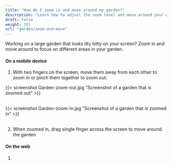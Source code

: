 ```yaml
---
title: "How do I zoom in and move around my garden?"
description: "Learn how to adjust the zoom level and move around your garden"
draft: false
weight: 101
url: "garden/zoom-and-move"
---
```

Working on a large garden that looks itty bitty on your screen? Zoom in and move around to focus on different areas in your garden.

#### On a mobile device

1. With two fingers on the screen, move them away from each other to zoom in or pinch them together to zoom out:

{{< screenshot Garden-zoom-out.jpg "Screenshot of a garden that is zoomed out" >}}<br /> <br />

{{< screenshot Garden-zoom-in.jpg "Screenshot of a garden that is zoomed in" >}}<br /><br />

2. When zoomed in, drag single finger across the screen to move around the garden

#### On the web

1.

